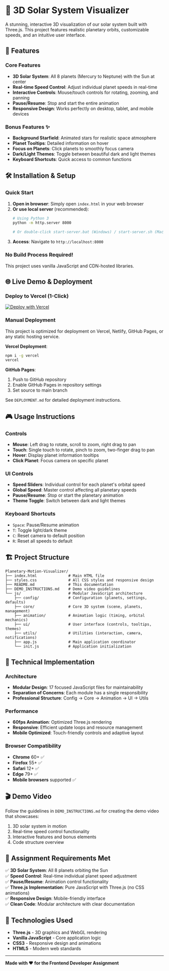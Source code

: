 # 🌟 3D Solar System Visualizer

A stunning, interactive 3D visualization of our solar system built with Three.js. This project features realistic planetary orbits, customizable speeds, and an intuitive user interface.

## 🚀 Features

### Core Features
- **3D Solar System**: All 8 planets (Mercury to Neptune) with the Sun at center
- **Real-time Speed Control**: Adjust individual planet speeds in real-time
- **Interactive Controls**: Mouse/touch controls for rotating, zooming, and panning
- **Pause/Resume**: Stop and start the entire animation
- **Responsive Design**: Works perfectly on desktop, tablet, and mobile devices

### Bonus Features ✨
- **Background Starfield**: Animated stars for realistic space atmosphere
- **Planet Tooltips**: Detailed information on hover
- **Focus on Planets**: Click planets to smoothly focus camera
- **Dark/Light Themes**: Toggle between beautiful dark and light themes
- **Keyboard Shortcuts**: Quick access to common functions

## 🛠️ Installation & Setup

### Quick Start
1. **Open in browser**: Simply open `index.html` in your web browser
2. **Or use local server** (recommended):
   ```bash
   # Using Python 3
   python -m http.server 8000
   
   # Or double-click start-server.bat (Windows) / start-server.sh (Mac/Linux)
   ```
3. **Access**: Navigate to `http://localhost:8000`

### No Build Process Required!
This project uses vanilla JavaScript and CDN-hosted libraries.

## 🌐 Live Demo & Deployment

### Deploy to Vercel (1-Click)
[![Deploy with Vercel](https://vercel.com/button)](https://vercel.com/new/clone?repository-url=https://github.com/yourusername/3d-solar-system-visualizer)

### Manual Deployment
This project is optimized for deployment on Vercel, Netlify, GitHub Pages, or any static hosting service.

**Vercel Deployment**:
```bash
npm i -g vercel
vercel
```

**GitHub Pages**:
1. Push to GitHub repository
2. Enable GitHub Pages in repository settings
3. Set source to main branch

See `DEPLOYMENT.md` for detailed deployment instructions.

## 🎮 Usage Instructions

### Controls
- **Mouse**: Left drag to rotate, scroll to zoom, right drag to pan
- **Touch**: Single touch to rotate, pinch to zoom, two-finger drag to pan
- **Hover**: Display planet information tooltips
- **Click Planet**: Focus camera on specific planet

### UI Controls
- **Speed Sliders**: Individual control for each planet's orbital speed
- **Global Speed**: Master control affecting all planetary speeds
- **Pause/Resume**: Stop or start the planetary animation
- **Theme Toggle**: Switch between dark and light themes

### Keyboard Shortcuts
- `Space`: Pause/Resume animation
- `T`: Toggle light/dark theme
- `C`: Reset camera to default position
- `R`: Reset all speeds to default

## 🏗️ Project Structure

```
Planetary-Motion-Visualizer/
├── index.html              # Main HTML file
├── styles.css              # All CSS styles and responsive design
├── README.md               # This documentation
├── DEMO_INSTRUCTIONS.md    # Demo video guidelines
└── js/                     # Modular JavaScript architecture
    ├── config/             # Configuration (planets, settings, defaults)
    ├── core/               # Core 3D system (scene, planets, management)
    ├── animation/          # Animation logic (timing, orbital mechanics)
    ├── ui/                 # User interface (controls, tooltips, themes)
    ├── utils/              # Utilities (interaction, camera, notifications)
    ├── app.js              # Main application coordinator
    └── init.js             # Application initialization
```

## 🎯 Technical Implementation

### Architecture
- **Modular Design**: 17 focused JavaScript files for maintainability
- **Separation of Concerns**: Each module has a single responsibility
- **Professional Structure**: Config → Core → Animation → UI → Utils

### Performance
- **60fps Animation**: Optimized Three.js rendering
- **Responsive**: Efficient update loops and resource management
- **Mobile Optimized**: Touch-friendly controls and adaptive layout

### Browser Compatibility
- **Chrome** 60+ ✅
- **Firefox** 55+ ✅ 
- **Safari** 12+ ✅
- **Edge** 79+ ✅
- **Mobile browsers** supported ✅

## 🎬 Demo Video

Follow the guidelines in `DEMO_INSTRUCTIONS.md` for creating the demo video that showcases:
1. 3D solar system in motion
2. Real-time speed control functionality
3. Interactive features and bonus elements
4. Code structure overview

## 📄 Assignment Requirements Met

✅ **3D Solar System**: All 8 planets orbiting the Sun  
✅ **Speed Control**: Real-time individual planet speed adjustment  
✅ **Pause/Resume**: Animation control functionality  
✅ **Three.js Implementation**: Pure JavaScript with Three.js (no CSS animations)  
✅ **Responsive Design**: Mobile-friendly interface  
✅ **Clean Code**: Modular architecture with clear documentation  

## 🙏 Technologies Used

- **Three.js** - 3D graphics and WebGL rendering
- **Vanilla JavaScript** - Core application logic
- **CSS3** - Responsive design and animations
- **HTML5** - Modern web standards

---

**Made with ❤️ for the Frontend Developer Assignment**
